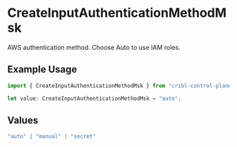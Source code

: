 # CreateInputAuthenticationMethodMsk

AWS authentication method. Choose Auto to use IAM roles.

## Example Usage

```typescript
import { CreateInputAuthenticationMethodMsk } from "cribl-control-plane/models/operations";

let value: CreateInputAuthenticationMethodMsk = "auto";
```

## Values

```typescript
"auto" | "manual" | "secret"
```